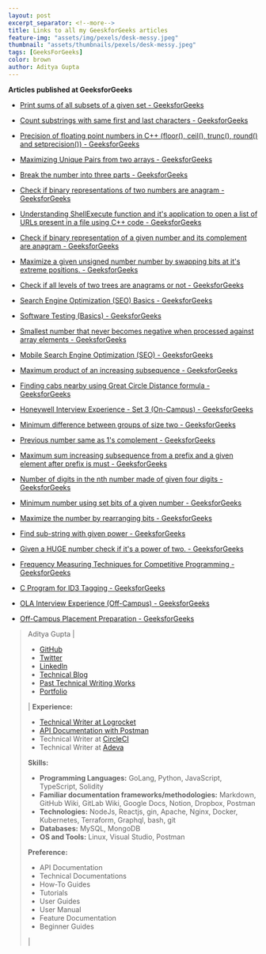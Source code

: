 ```yaml
---
layout: post
excerpt_separator: <!--more-->
title: Links to all my GeeskforGeeks articles
feature-img: "assets/img/pexels/desk-messy.jpeg"
thumbnail: "assets/thumbnails/pexels/desk-messy.jpeg"
tags: [GeeksForGeeks]
color: brown
author: Aditya Gupta
---
```


**Articles published at GeeksforGeeks**

<!--more-->

* [Print sums of all subsets of a given set - GeeksforGeeks](https://www.geeksforgeeks.org/print-sums-subsets-given-set/)

* [Count substrings with same first and last characters - GeeksforGeeks](http://www.geeksforgeeks.org/count-substrings-with-same-first-and-last-characters)
* [Precision of floating point numbers in C++ (floor(), ceil(), trunc(), round() and setprecision()) - GeeksforGeeks](http://www.geeksforgeeks.org/precision-of-floating-point-numbers-in-c-floor-ceil-trunc-round-and-setprecision/)
* [Maximizing Unique Pairs from two arrays - GeeksforGeeks](http://www.geeksforgeeks.org/maximizing-unique-pairs-two-arrays/)
* [Break the number into three parts - GeeksforGeeks](http://www.geeksforgeeks.org/break-number-three-parts/)
* [Check if binary representations of two numbers are anagram - GeeksforGeeks](http://www.geeksforgeeks.org/check-binary-representations-two-numbers-anagram/)
* [Understanding ShellExecute function and it's application to open a list of URLs present in a file using C++ code - GeeksforGeeks](http://www.geeksforgeeks.org/understanding-shellexecute-function-application-open-list-urls-present-file-using-c-code/)
* [Check if binary representation of a given number and its complement are anagram - GeeksforGeeks](http://www.geeksforgeeks.org/check-binary-representation-given-number-complement-anagram/)
* [Maximize a given unsigned number number by swapping bits at it's extreme positions. - GeeksforGeeks](http://www.geeksforgeeks.org/maximize-given-unsigned-number-number-swapping-bits-extreme-positions/)
* [Check if all levels of two trees are anagrams or not - GeeksforGeeks](http://www.geeksforgeeks.org/check-if-all-levels-of-two-trees-are-anagrams-or-not/)
* [Search Engine Optimization (SEO) Basics - GeeksforGeeks](http://www.geeksforgeeks.org/search-engine-optimization-seo-basics/)
* [Software Testing (Basics) - GeeksforGeeks](http://www.geeksforgeeks.org/software-testing-basics/)
* [Smallest number that never becomes negative when processed against array elements - GeeksforGeeks](http://www.geeksforgeeks.org/smallest-number-never-becomes-negative-processed-array-elements/)
* [Mobile Search Engine Optimization (SEO) - GeeksforGeeks](http://www.geeksforgeeks.org/mobile-search-engine-optimization-seo/)
* [Maximum product of an increasing subsequence - GeeksforGeeks](https://www.geeksforgeeks.org/maximum-product-increasing-subsequence/)
* [Finding cabs nearby using Great Circle Distance formula - GeeksforGeeks](https://www.geeksforgeeks.org/finding-cabs-nearby-using-great-circle-distance-formula/)
* [Honeywell Interview Experience - Set 3 (On-Campus) - GeeksforGeeks](https://www.geeksforgeeks.org/honeywell-interview-experience-set-3-campus/)
* [Minimum difference between groups of size two - GeeksforGeeks](https://www.geeksforgeeks.org/minimum-difference-between-groups-of-size-two/)
* [Previous number same as 1's complement - GeeksforGeeks](https://www.geeksforgeeks.org/previous-number-1s-complement/)
* [Maximum sum increasing subsequence from a prefix and a given element after prefix is must - GeeksforGeeks](https://www.geeksforgeeks.org/maximum-sum-increasing-subsequence-from-a-prefix-and-a-given-element-after-prefix-is-must/)
* [Number of digits in the nth number made of given four digits - GeeksforGeeks](https://www.geeksforgeeks.org/number-digits-nth-number-made-given-four-digits/)
* [Minimum number using set bits of a given number - GeeksforGeeks](https://www.geeksforgeeks.org/minimum-number-using-set-bits-given-number/)
* [Maximize the number by rearranging bits - GeeksforGeeks](https://www.geeksforgeeks.org/maximize-number-rearranging-bits/)
* [Find sub-string with given power - GeeksforGeeks](https://www.geeksforgeeks.org/string-given-power/)
* [Given a HUGE number check if it's a power of two. - GeeksforGeeks](https://www.geeksforgeeks.org/given-huge-number-check-power-two/)
* [Frequency Measuring Techniques for Competitive Programming - GeeksforGeeks](https://www.geeksforgeeks.org/frequency-measurement-techniques-for-competitive-programming/)
* [C Program for ID3 Tagging - GeeksforGeeks](https://www.geeksforgeeks.org/c-program-for-id3-tagging/)
* [OLA Interview Experience (Off-Campus) - GeeksforGeeks](https://www.geeksforgeeks.org/ola-interview-experience-off-campus/)
* [Off-Campus Placement Preparation - GeeksforGeeks](https://www.geeksforgeeks.org/off-campus-placements-preparation/)
> Aditya Gupta | <ul> <li>[GitHub](https://github.com/debemenitammy)</li> <li>[Twitter](https://twitter.com/DeborahEmeni) </li> <li>[LinkedIn](https://www.linkedin.com/in/deborahemeni/)</li> <li>[Technical Blog](https://debbie.hashnode.dev/)</li> <li>[Past Technical Writing Works](https://blog.logrocket.com/author/deborahemeni/)</li> <li>[Portfolio](https://deborah-emeni-portfolio.netlify.app/)</li> </ul> | **Experience:** <ul> <li>[Technical Writer at Logrocket](https://blog.logrocket.com/author/deborahemeni/) </li> <li>[API Documentation with Postman](https://documenter.getpostman.com/view/13856921/TVsshSzj)</li> <li> Technical Writer at [CircleCI](https://circleci.com/)</li> <li>Technical Writer at [Adeva](https://adevait.com/author/deborah-emeni)</li> </ul> **Skills:** <ul><li>**Programming Languages:** GoLang, Python, JavaScript, TypeScript, Solidity </li> <li>**Familiar documentation frameworks/methodologies:** Markdown, GitHub Wiki, GitLab Wiki, Google Docs, Notion, Dropbox, Postman</li> <li>**Technologies:** NodeJs, Reactjs, gin, Apache, Nginx, Docker, Kubernetes, Terraform, Graphql, bash, git</li> <li>**Databases:** MySQL, MongoDB</li> <li>**OS and Tools:** Linux, Visual Studio, Postman</li></ul> **Preference:** <ul><li>API Documentation</li> <li>Technical Documentations</li> <li>How-To Guides</li> <li>Tutorials</li> <li>User Guides</li> <li>User Manual</li> <li>Feature Documentation</li> <li>Beginner Guides</li> </ul>|
